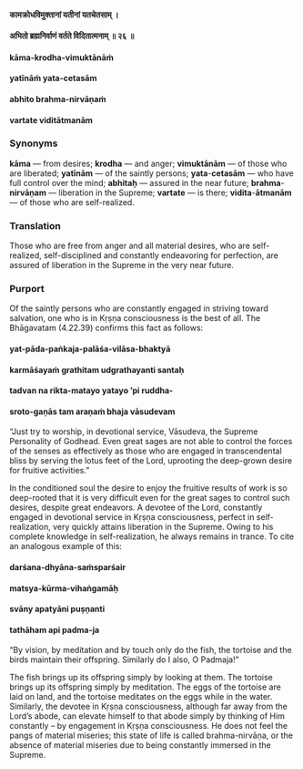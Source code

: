 #### कामक्रोधविमुक्तानां यतीनां यतचेतसाम् ।
#### अभितो ब्रह्मनिर्वाणं वर्तते विदितात्मनाम् ॥ २६ ॥

#### kāma-krodha-vimuktānāṁ
#### yatīnāṁ yata-cetasām
#### abhito brahma-nirvāṇaṁ
#### vartate viditātmanām

### Synonyms

**kāma** — from desires; **krodha** — and anger; **vimuktānām** — of those who are liberated; **yatīnām** — of the saintly persons; **yata**-**cetasām** — who have full control over the mind; **abhitaḥ** — assured in the near future; **brahma**-**nirvāṇam** — liberation in the Supreme; **vartate** — is there; **vidita**-**ātmanām** — of those who are self-realized.

### Translation

Those who are free from anger and all material desires, who are self-realized, self-disciplined and constantly endeavoring for perfection, are assured of liberation in the Supreme in the very near future.

### Purport

Of the saintly persons who are constantly engaged in striving toward salvation, one who is in Kṛṣṇa consciousness is the best of all. The Bhāgavatam (4.22.39) confirms this fact as follows:

#### yat-pāda-paṅkaja-palāśa-vilāsa-bhaktyā
#### karmāśayaṁ grathitam udgrathayanti santaḥ
#### tadvan na rikta-matayo yatayo ’pi ruddha-
#### sroto-gaṇās tam araṇaṁ bhaja vāsudevam

“Just try to worship, in devotional service, Vāsudeva, the Supreme Personality of Godhead. Even great sages are not able to control the forces of the senses as effectively as those who are engaged in transcendental bliss by serving the lotus feet of the Lord, uprooting the deep-grown desire for fruitive activities.”

In the conditioned soul the desire to enjoy the fruitive results of work is so deep-rooted that it is very difficult even for the great sages to control such desires, despite great endeavors. A devotee of the Lord, constantly engaged in devotional service in Kṛṣṇa consciousness, perfect in self-realization, very quickly attains liberation in the Supreme. Owing to his complete knowledge in self-realization, he always remains in trance. To cite an analogous example of this:

#### darśana-dhyāna-saṁsparśair
#### matsya-kūrma-vihaṅgamāḥ
#### svāny apatyāni puṣṇanti
#### tathāham api padma-ja

“By vision, by meditation and by touch only do the fish, the tortoise and the birds maintain their offspring. Similarly do I also, O Padmaja!”

The fish brings up its offspring simply by looking at them. The tortoise brings up its offspring simply by meditation. The eggs of the tortoise are laid on land, and the tortoise meditates on the eggs while in the water. Similarly, the devotee in Kṛṣṇa consciousness, although far away from the Lord’s abode, can elevate himself to that abode simply by thinking of Him constantly – by engagement in Kṛṣṇa consciousness. He does not feel the pangs of material miseries; this state of life is called brahma-nirvāṇa, or the absence of material miseries due to being constantly immersed in the Supreme.
